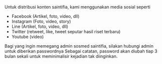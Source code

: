Untuk distribusi konten saintifia, kami menggunakan media sosial seperti

- Facebook (Artikel, foto, video, dll)
- Instagram (Foto, video, story)
- Line (Artikel, foto, video, dll)
- Twitter (retweet, like, tweet seputar hasil riset terbaru)
- Youtube (video)

Bagi yang ingin memegang admin sosmed saintifia, silakan hubungi admin untuk diberikan passwordnya
Sebagai catatan, password akan diubah tiap 3 bulan sekali untuk meminimalisir kejadian tak diinginkan.

